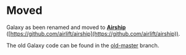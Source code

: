 Moved
=====

Galaxy as been renamed and moved to **[Airship](https://github.com/airlift/airship)** ([https://github.com/airlift/airship](https://github.com/airlift/airship)).

The old Galaxy code can be found in the [old-master](https://github.com/dain/galaxy/tree/old-master) branch.

